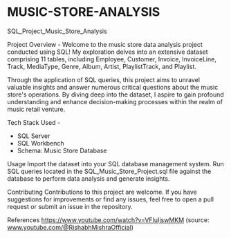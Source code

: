 # MUSIC-STORE-ANALYSIS

SQL_Project_Music_Store_Analysis

Project Overview - 
Welcome to the music store data analysis project conducted using SQL! My exploration delves into an extensive dataset comprising 11 tables, including Employee, Customer, Invoice, InvoiceLine, Track, MediaType, Genre, Album, Artist, PlaylistTrack, and Playlist.

Through the application of SQL queries, this project aims to unravel valuable insights and answer numerous critical questions about the music store's operations. By diving deep into the dataset, I aspire to gain profound understanding and enhance decision-making processes within the realm of music retail venture. 

Tech Stack Used -
- SQL Server
- SQL Workbench
- Schema: Music Store Database

Usage
Import the dataset into your SQL database management system.
Run SQL queries located in the SQL_Music_Store_Project.sql file against the database to perform data analysis and generate insights.

Contributing
Contributions to this project are welcome. If you have suggestions for improvements or find any issues, feel free to open a pull request or submit an issue in the repository.

References
https://www.youtube.com/watch?v=VFIuIjswMKM (source: www.youtube.com/@RishabhMishraOfficial)
